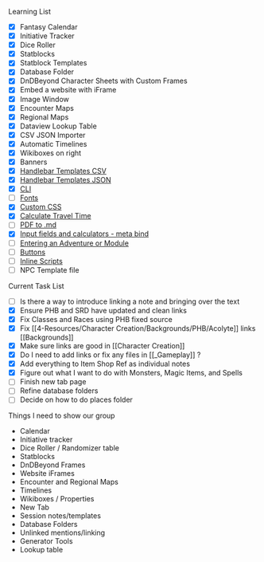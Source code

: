 Learning List
- [x] Fantasy Calendar
- [x] Initiative Tracker
- [x] Dice Roller
- [x] Statblocks
- [x] Statblock Templates 
- [x] Database Folder
- [x] DnDBeyond Character Sheets with Custom Frames
- [x] Embed a website with iFrame
- [x] Image Window
- [x] Encounter Maps
- [x] Regional Maps
- [x] Dataview Lookup Table
- [x] CSV JSON Importer
- [x] Automatic Timelines
- [x] Wikiboxes on right
- [x] Banners
- [x] [Handlebar Templates CSV](https://www.youtube.com/watch?v=h3JH5RiYhpo)
- [x] [Handlebar Templates JSON](https://www.youtube.com/watch?v=k2LbOEDHDAA)
- [x] [CLI](https://www.youtube.com/watch?v=JV-v-NFON8s&list=PLV5XWfKkFpk7MJTKv5YdSSpT9b-vLslWu&index=79)
- [ ] [Fonts](https://www.youtube.com/watch?v=DPEzJ3BPcmY)
- [x] [Custom CSS](https://www.youtube.com/watch?v=9cXIhlr0eJU)
- [x] [Calculate Travel Time](https://www.youtube.com/watch?v=X6AT9G0uV-Y)
- [ ] [PDF to .md](https://www.youtube.com/watch?v=gA5zQtkfOZo)
- [x] [Input fields and calculators - meta bind](https://www.youtube.com/watch?v=iAYS0254a7I)
- [ ] [Entering an Adventure or Module](https://www.youtube.com/watch?v=gEQ4x2yY5o8)
- [ ] [Buttons](https://www.youtube.com/watch?v=oqqKKZKo3Ak)
- [ ] [Inline Scripts](https://www.youtube.com/watch?v=EVNCzoyjwYk)
- [ ] NPC Template file

Current Task List
- [ ] Is there a way to introduce linking a note and bringing over the text
- [x] Ensure PHB and SRD have updated and clean links
- [x] Fix Classes and Races using PHB fixed source
- [x] Fix [[4-Resources/Character Creation/Backgrounds/PHB/Acolyte]]  links [[Backgrounds]] 
- [x] Make sure links are good in [[Character Creation]] 
- [x] Do I need to add links or fix any files in [[_Gameplay]] ?
- [x] Add everything to Item Shop Ref as individual notes
- [x] Figure out what I want to do with Monsters, Magic Items, and Spells
- [ ] Finish new tab page
- [ ] Refine database folders
- [ ] Decide on how to do places folder 

Things I need to show our group 
- Calendar
- Initiative tracker
- Dice Roller / Randomizer table 
- Statblocks 
- DnDBeyond Frames 
- Website iFrames
- Encounter and Regional Maps
- Timelines
- Wikiboxes / Properties
- New Tab
- Session notes/templates 
- Database Folders 
- Unlinked mentions/linking
- Generator Tools
- Lookup table

